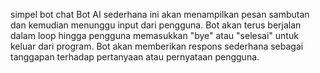 simpel bot chat
Bot AI sederhana ini akan menampilkan pesan sambutan dan kemudian menunggu input dari pengguna. Bot akan terus berjalan dalam loop hingga pengguna memasukkan "bye" atau "selesai" untuk keluar dari program. Bot akan memberikan respons sederhana sebagai tanggapan terhadap pertanyaan atau pernyataan pengguna.
